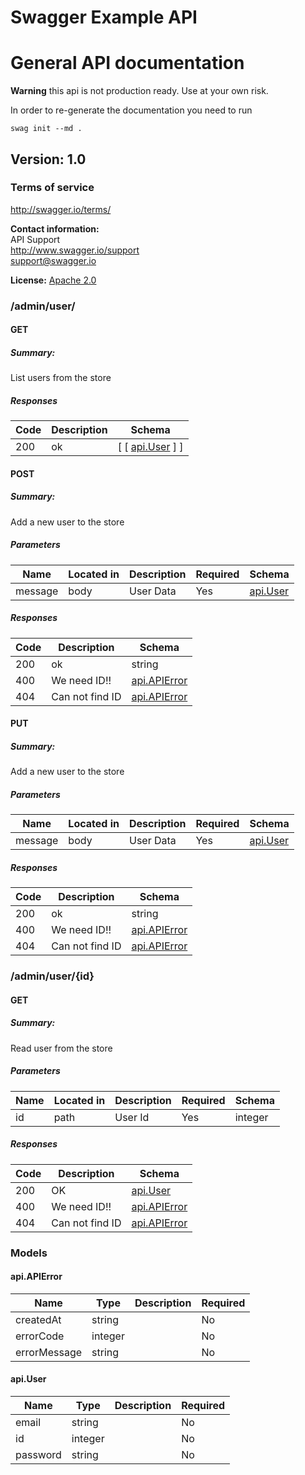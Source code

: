 # Swagger Example API
# General API documentation

**Warning** this api is not production ready. Use at your own risk.

In order to re-generate the documentation you need to run

`swag init --md .`


## Version: 1.0

### Terms of service
http://swagger.io/terms/

**Contact information:**  
API Support  
http://www.swagger.io/support  
support@swagger.io  

**License:** [Apache 2.0](http://www.apache.org/licenses/LICENSE-2.0.html)

### /admin/user/

#### GET
##### Summary:

List users from the store

##### Responses

| Code | Description | Schema |
| ---- | ----------- | ------ |
| 200 | ok | [ [ [api.User](#api.User) ] ] |

#### POST
##### Summary:

Add a new user to the store

##### Parameters

| Name | Located in | Description | Required | Schema |
| ---- | ---------- | ----------- | -------- | ---- |
| message | body | User Data | Yes | [api.User](#api.User) |

##### Responses

| Code | Description | Schema |
| ---- | ----------- | ------ |
| 200 | ok | string |
| 400 | We need ID!! | [api.APIError](#api.APIError) |
| 404 | Can not find ID | [api.APIError](#api.APIError) |

#### PUT
##### Summary:

Add a new user to the store

##### Parameters

| Name | Located in | Description | Required | Schema |
| ---- | ---------- | ----------- | -------- | ---- |
| message | body | User Data | Yes | [api.User](#api.User) |

##### Responses

| Code | Description | Schema |
| ---- | ----------- | ------ |
| 200 | ok | string |
| 400 | We need ID!! | [api.APIError](#api.APIError) |
| 404 | Can not find ID | [api.APIError](#api.APIError) |

### /admin/user/{id}

#### GET
##### Summary:

Read user from the store

##### Parameters

| Name | Located in | Description | Required | Schema |
| ---- | ---------- | ----------- | -------- | ---- |
| id | path | User Id | Yes | integer |

##### Responses

| Code | Description | Schema |
| ---- | ----------- | ------ |
| 200 | OK | [api.User](#api.User) |
| 400 | We need ID!! | [api.APIError](#api.APIError) |
| 404 | Can not find ID | [api.APIError](#api.APIError) |

### Models


#### api.APIError

| Name | Type | Description | Required |
| ---- | ---- | ----------- | -------- |
| createdAt | string |  | No |
| errorCode | integer |  | No |
| errorMessage | string |  | No |

#### api.User

| Name | Type | Description | Required |
| ---- | ---- | ----------- | -------- |
| email | string |  | No |
| id | integer |  | No |
| password | string |  | No |
